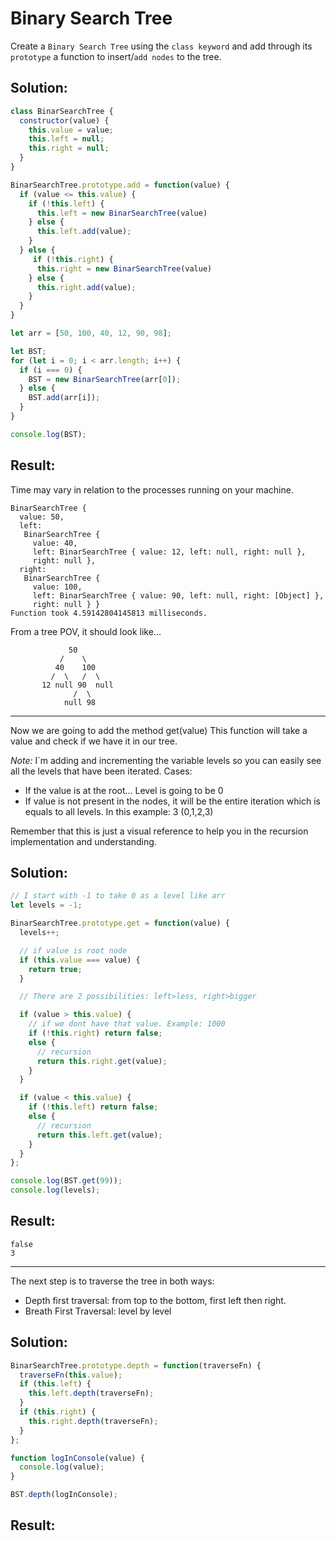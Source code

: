# Binary Search Tree

Create a `Binary Search Tree` using the `class keyword` and add through its `prototype` a function to insert/`add nodes` to the tree.

## Solution:

```JavaScript
class BinarSearchTree {
  constructor(value) {
    this.value = value;
    this.left = null;
    this.right = null;
  }
}

BinarSearchTree.prototype.add = function(value) {
  if (value <= this.value) {
    if (!this.left) {
      this.left = new BinarSearchTree(value)
    } else {
      this.left.add(value);
    }
  } else {
     if (!this.right) {
      this.right = new BinarSearchTree(value)
    } else {
      this.right.add(value);
    }
  }
}

let arr = [50, 100, 40, 12, 90, 98];

let BST;
for (let i = 0; i < arr.length; i++) {
  if (i === 0) {
    BST = new BinarSearchTree(arr[0]);
  } else {
    BST.add(arr[i]);
  }
}

console.log(BST);
```

## Result:

Time may vary in relation to the processes running on your machine.

```
BinarSearchTree {
  value: 50,
  left:
   BinarSearchTree {
     value: 40,
     left: BinarSearchTree { value: 12, left: null, right: null },
     right: null },
  right:
   BinarSearchTree {
     value: 100,
     left: BinarSearchTree { value: 90, left: null, right: [Object] },
     right: null } }
Function took 4.59142804145813 milliseconds.
```

From a tree POV, it should look like...

```
             50
           /    \
          40    100
         /  \   /  \
       12 null 90  null
              /  \
            null 98
```

---

Now we are going to add the method get(value)
This function will take a value and check if we have it in our tree.

_Note:_ I´m adding and incrementing the variable levels so you can easily see all the levels that have been iterated.
Cases:

* If the value is at the root... Level is going to be 0
* If value is not present in the nodes, it will be the entire iteration which is equals to all levels. In this example: 3 (0,1,2,3)

Remember that this is just a visual reference to help you in the recursion implementation and understanding.

## Solution:

```javascript
// I start with -1 to take 0 as a level like arr
let levels = -1;

BinarSearchTree.prototype.get = function(value) {
  levels++;

  // if value is root node
  if (this.value === value) {
    return true;
  }

  // There are 2 possibilities: left>less, right>bigger

  if (value > this.value) {
    // if we dont have that value. Example: 1000
    if (!this.right) return false;
    else {
      // recursion
      return this.right.get(value);
    }
  }

  if (value < this.value) {
    if (!this.left) return false;
    else {
      // recursion
      return this.left.get(value);
    }
  }
};

console.log(BST.get(99));
console.log(levels);
```

## Result:

```
false
3
```

---

The next step is to traverse the tree in both ways:

* Depth first traversal: from top to the bottom, first left then right.
* Breath First Traversal: level by level

## Solution:

```javascript
BinarSearchTree.prototype.depth = function(traverseFn) {
  traverseFn(this.value);
  if (this.left) {
    this.left.depth(traverseFn);
  }
  if (this.right) {
    this.right.depth(traverseFn);
  }
};

function logInConsole(value) {
  console.log(value);
}

BST.depth(logInConsole);
```

## Result:
